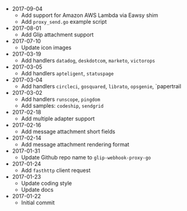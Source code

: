 - 2017-09-04
  - Add support for Amazon AWS Lambda via Eawsy shim
  - Add `proxy_send.go` example script
- 2017-08-01
  - Add Glip attachment support
- 2017-07-10
  - Update icon images
- 2017-03-19
  - Add handlers `datadog`, `deskdotcom`, `marketo`, `victorops`
- 2017-03-05
  - Add handlers `apteligent`, `statuspage`
- 2017-03-04
  - Add handlers `circleci`, `gosquared`, `librato`, `opsgenie`, `papertrail
- 2017-03-02
  - Add handlers `runscope`, `pingdom`
  - Add samples: `codeship`, `sendgrid`
- 2017-02-18
  - Add multiple adapter support
- 2017-02-16
  - Add message attachment short fields
- 2017-02-14
  - Add message attachment rendering format
- 2017-01-31
  - Update Github repo name to `glip-webhook-proxy-go`
- 2017-01-24
  - Add `fasthttp` client request
- 2017-01-23
  - Update coding style
  - Update docs
- 2017-01-22
  - Initial commit